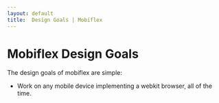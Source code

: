 ```yaml
---
layout: default
title:  Design Goals | Mobiflex
---
```


# Mobiflex Design Goals

The design goals of mobiflex are simple:

- Work on any mobile device implementing a webkit browser, all of the time.

